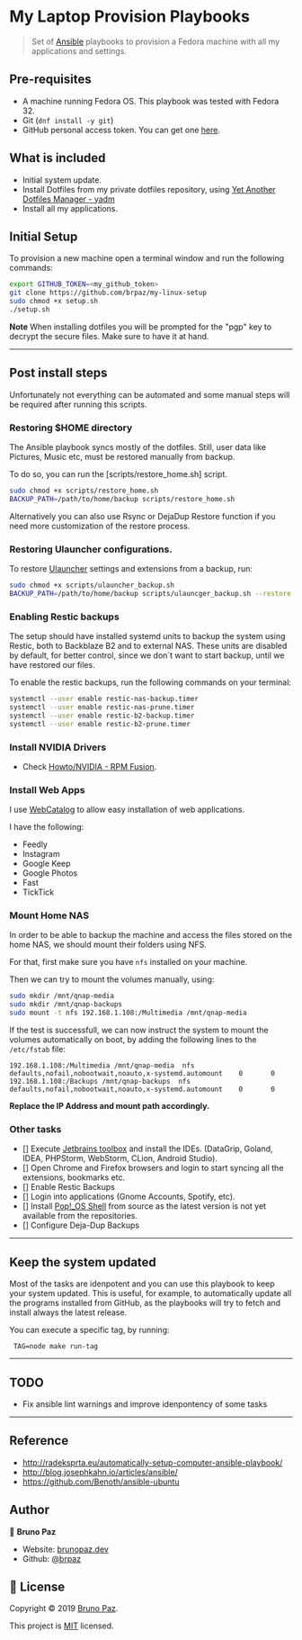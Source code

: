 # My Laptop Provision Playbooks

> Set of [Ansible](https://www.ansible.com/) playbooks to provision a Fedora machine with all my applications and settings.

## Pre-requisites

* A machine running Fedora OS. This playbook was tested with Fedora 32.
* Git (`dnf install -y git`)
* GitHub personal access token. You can get one [here](https://github.com/settings/tokens).

## What is included

- Initial system update.
- Install Dotfiles from my private dotfiles repository, using [Yet Another Dotfiles Manager - yadm](https://yadm.io/)
- Install all my applications.


## Initial Setup

To provision a new machine open a terminal window and run the following commands:

```sh
export GITHUB_TOKEN=<my_github_token>
git clone https://github.com/brpaz/my-linux-setup
sudo chmod +x setup.sh
./setup.sh
```

**Note** When installing dotfiles you will be prompted for the "pgp" key to decrypt the secure files. Make sure to have it at hand.

---

## Post install steps

Unfortunately not everything can be automated and some manual steps will be required after running this scripts.

### Restoring $HOME directory

The Ansible playbook syncs mostly of the dotfiles. Still, user data like Pictures, Music etc, must be restored manually from backup.

To do so, you can run the [scripts/restore_home.sh] script.

```bash
sudo chmod +x scripts/restore_home.sh
BACKUP_PATH=/path/to/home/backup scripts/restore_home.sh
```
Alternatively you can also use Rsync or DejaDup Restore function if you need more customization of the restore process.


### Restoring Ulauncher configurations.

To restore [Ulauncher](https://ulauncher.io) settings and extensions from a backup, run:

```bash
sudo chmod +x scripts/ulauncher_backup.sh
BACKUP_PATH=/path/to/home/backup scripts/ulauncger_backup.sh --restore
```

### Enabling Restic backups

The setup should have installed systemd units to backup the system using Restic, both to Backblaze B2 and to external NAS. These units are disabled by default, for better control, since we don´t want to start backup, until we have restored our files.

To enable the restic backups, run the following commands on your terminal:

```bash
systemctl --user enable restic-nas-backup.timer
systemctl --user enable restic-nas-prune.timer
systemctl --user enable restic-b2-backup.timer
systemctl --user enable restic-b2-prune.timer
```

### Install NVIDIA Drivers

- Check [Howto/NVIDIA - RPM Fusion](https://rpmfusion.org/Howto/NVIDIA).

### Install Web Apps

I use [WebCatalog](https://webcatalog.io/webcatalog/) to allow easy installation of web applications.

I have the following:

- Feedly
- Instagram
- Google Keep
- Google Photos
- Fast
- TickTick

### Mount Home NAS

In order to be able to backup the machine and access the files stored on the home NAS, we should mount their folders using NFS.

For that, first make sure you have `nfs` installed on your machine.

Then we can try to mount the volumes manually, using:

```bash
sudo mkdir /mnt/qnap-media
sudo mkdir /mnt/qnap-backups
sudo mount -t nfs 192.168.1.108:/Multimedia /mnt/qnap-media
````

If the test is successfull, we can now instruct the system to mount the volumes automatically on boot, by adding the following lines to the `/etc/fstab` file:


```
192.168.1.108:/Multimedia /mnt/qnap-media  nfs      defaults,nofail,nobootwait,noauto,x-systemd.automount    0       0
192.168.1.108:/Backups /mnt/qnap-backups  nfs      defaults,nofail,nobootwait,noauto,x-systemd.automount    0       0
```

**Replace the IP Address and mount path accordingly.**

### Other tasks

* [] Execute [Jetbrains toolbox](https://www.jetbrains.com/toolbox-app/) and install the IDEs. (DataGrip, Goland, IDEA, PHPStorm, WebStorm, CLion, Android Studio).
* [] Open Chrome and Firefox browsers and login to start syncing all the extensions, bookmarks etc.
* [] Enable Restic Backups
* [] Login into applications (Gnome Accounts, Spotify, etc).
* [] Install [Pop!_OS Shell](https://github.com/pop-os/shell) from source as the latest version is not yet available from the repositories.
* [] Configure Deja-Dup Backups

---

## Keep the system updated

Most of the tasks are idenpotent and you can use this playbook to keep your system updated. This is useful, for example, to automatically update all the programs installed from GitHub, as the playbooks will try to fetch and install always the latest release.

You can execute a specific tag, by running:

```
 TAG=node make run-tag
```

---

## TODO

* Fix ansible lint warnings and improve idenpontency of some tasks

---

## Reference

* http://radeksprta.eu/automatically-setup-computer-ansible-playbook/
* http://blog.josephkahn.io/articles/ansible/
* https://github.com/Benoth/ansible-ubuntu

## Author

👤 **Bruno Paz**

* Website: [brunopaz.dev](https://brunopaz.dev)
* Github: [@brpaz](https://github.com/brpaz)

## 📝 License

Copyright © 2019 [Bruno Paz](https://github.com/brpaz).

This project is [MIT](https://opensource.org/licenses/MIT) licensed.

